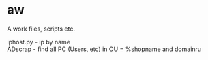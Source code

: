 # aw

A work files, scripts etc.


iphost.py - ip by name
<br>ADscrap - find all PC (Users, etc) in OU = %shopname and domainru
